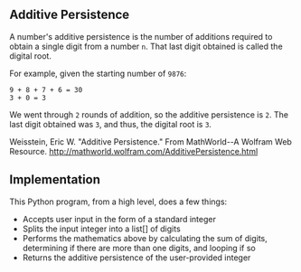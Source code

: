 ## Additive Persistence

A number's additive persistence is the number of additions required to obtain a single digit from a number ``n``. That last digit obtained is called the digital root.

For example, given the starting number of ``9876``:
```
9 + 8 + 7 + 6 = 30
3 + 0 = 3
```

We went through ``2`` rounds of addition, so the additive persistence is ``2``. The last digit obtained was ``3``, and thus, the digital root is ``3``.

Weisstein, Eric W. "Additive Persistence." From MathWorld--A Wolfram Web Resource. http://mathworld.wolfram.com/AdditivePersistence.html

## Implementation

This Python program, from a high level, does a few things:
* Accepts user input in the form of a standard integer
* Splits the input integer into a list[] of digits
* Performs the mathematics above by calculating the sum of digits, determining if there are more than one digits, and looping if so 
* Returns the additive persistence of the user-provided integer
